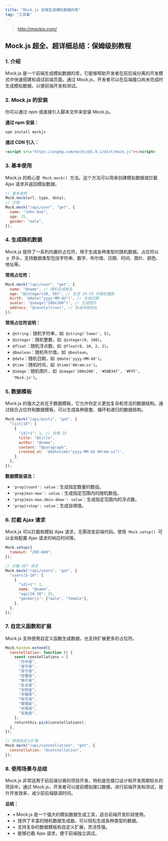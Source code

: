 ```yaml
---
title: "Mock.js 前端生成模拟数据的库"
tag: "工具集"
---
```


> http://mockjs.com/

## Mock.js 超全、超详细总结：保姆级别教程

### 1\. 介绍

Mock.js 是一个前端生成模拟数据的库，它能够帮助开发者在前后端分离的开发模式中快速搭建和调试前端页面。通过 Mock.js，开发者可以在后端接口尚未完成时生成模拟数据，以便前端开发和测试。

### 2\. Mock.js 的安装

你可以通过 npm 或直接引入脚本文件来安装 Mock.js。

**通过 npm 安装：**

```sh
npm install mockjs
```

**通过 CDN 引入：**

```html
<script src="https://unpkg.com/mockjs@1.0.1/dist/mock.js"></script>
```

### 3. 基本使用

Mock.js 的核心是  `Mock.mock()`  方法。这个方法可以用来创建模拟数据或拦截 Ajax 请求并返回模拟数据。

```js
// 基本使用
Mock.mock(url, type, data);
// 示例
Mock.mock("/api/user", "get", {
  name: "John Doe",
  age: 25,
  gender: "male",
});
```

### 4. 生成随机数据

Mock.js 提供了一系列内置的占位符，用于生成各种类型的随机数据。占位符以  `@`  开头，支持数据类型包括字符串、数字、布尔值、日期、时间、图片、颜色、地址等。

**常用占位符：**

```js
Mock.mock("/api/user", "get", {
  name: "@name", // 随机生成姓名
  age: "@integer(20, 50)", // 生成 20-50 的随机整数
  birth: '@date("yyyy-MM-dd")', // 生成日期
  avatar: '@image("200x200")', // 生成图片
  address: "@county(true)", // 生成详细地址
});
```

**常用占位符说明：**

- `@string`：随机字符串，如  `@string('lower', 5)`。
- `@integer`：随机整数，如  `@integer(0, 100)`。
- `@float`：随机浮点数，如  `@float(0, 10, 2, 2)`。
- `@boolean`：随机布尔值，如  `@boolean`。
- `@date`：随机日期，如  `@date('yyyy-MM-dd')`。
- `@time`：随机时间，如  `@time('HH:mm:ss')`。
- `@image`：随机图片，如  `@image('200x200', '#50B347', '#FFF', 'Mock.js')`。

### 5. 数据模板

Mock.js 的强大之处在于数据模板，它允许你定义更加复杂和灵活的数据结构。通过结合占位符和数据模板，可以生成各种嵌套、循环和递归的数据结构。

```js
Mock.mock("/api/posts", "get", {
  "list|10": [
    {
      "id|+1": 1, // 自增 ID
      title: "@title",
      author: "@name",
      content: "@paragraph",
      created_at: '@datetime("yyyy-MM-dd HH:mm:ss")',
    },
  ],
});
```

**数据模板语法：**

- `'prop|count': value`：生成指定数量的数组。
- `'prop|min-max': value`：生成指定范围内的随机数组。
- `'prop|min-max.dmin-dmax': value`：生成指定范围内的浮点数。
- `'prop|+step': value`：生成自增值。

### 6. 拦截 Ajax 请求

Mock.js 可以拦截和模拟 Ajax 请求，无需改变前端代码。使用  `Mock.setup()`  可以全局配置 Ajax 请求的响应时间等。

```js
Mock.setup({
  timeout: "200-600",
});

// 拦截 GET 请求
Mock.mock("/api/users", "get", {
  "users|5-10": [
    {
      "id|+1": 1,
      name: "@name",
      "age|20-30": 25,
      "gender|1": ["male", "female"],
    },
  ],
});
```

### 7. 自定义函数和扩展

Mock.js 支持使用自定义函数生成数据，也支持扩展更多的占位符。

```js
Mock.Random.extend({
  constellation: function () {
    const constellations = [
      "白羊座",
      "金牛座",
      "双子座",
      "巨蟹座",
      "狮子座",
      "处女座",
      "天秤座",
      "天蝎座",
      "射手座",
      "摩羯座",
      "水瓶座",
      "双鱼座",
    ];
    returnthis.pick(constellations);
  },
});

// 使用自定义扩展
Mock.mock("/api/constellation", "get", {
  constellation: "@constellation",
});
```

### 8\. 使用场景与总结

Mock.js 非常适用于前后端分离的项目开发，特别是在接口设计和开发周期较长的项目中。通过 Mock.js，开发者可以提前模拟接口数据，进行前端开发和测试，提升开发效率，减少前后端联调时间。

**总结：**

- • Mock.js 是一个强大的模拟数据生成工具，适合前端开发阶段使用。
- •  提供了丰富的随机数据生成器，可以轻松生成各种类型的数据。
- •  支持复杂的数据模板和自定义扩展，灵活性强。
- •  能够拦截 Ajax 请求，便于前端独立调试。
